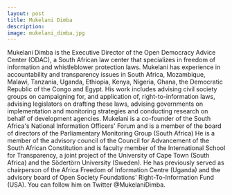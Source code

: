 ```yaml
---
layout: post
title: Mukelani Dimba
description:
image: mukelani_dimba.jpg
---
```

Mukelani Dimba is the Executive Director of the Open Democracy Advice Center (ODAC), a South African law center that specializes in freedom of information and whistleblower protection laws. Mukelani has experience in accountability and transparency issues in South Africa, Mozambique, Malawi, Tanzania, Uganda, Ethiopia, Kenya, Nigeria, Ghana, the Democratic Republic of the Congo and Egypt. His work includes advising civil society groups on campaigning for, and application of, right-to-information laws, advising legislators on drafting these laws, advising governments on implementation and monitoring strategies and conducting research on behalf of development agencies. Mukelani is a co-founder of the South Africa's National Information Officers' Forum and is  a member of the board of directors of the Parliamentary Monitoring Group (South Africa) He is a member of the advisory council of the Council for Advancement of the South African Constitution and is faculty member of the International School for Transparency, a joint project of the University of Cape Town (South Africa) and the Södertörn University (Sweden). He has previously served as chairperson of the Africa Freedom of Information Centre (Uganda) and the advisory board of Open Society Foundations' Right-To-Information Fund (USA). You can follow him on Twitter @MukelaniDimba.
